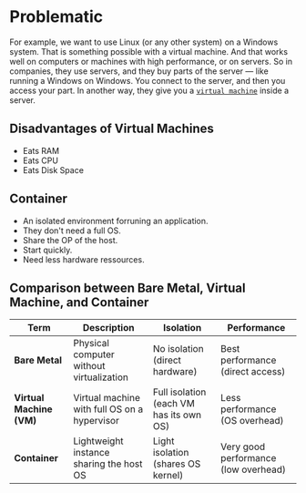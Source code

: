 # Problematic

For example, we want to use Linux (or any other system) on a Windows system. That is something possible with a virtual machine. And that works well on computers or machines with high performance, or on servers.
So in companies, they use servers, and they buy parts of the server — like running a Windows on Windows. You connect to the server, and then you access your part.
In another way, they give you a [`virtual machine`](./virtual-machine.md) inside a server.

## Disadvantages of Virtual Machines
- Eats RAM
- Eats CPU
- Eats Disk Space

## Container 

- An isolated environment forruning an application.
- They don't need a full OS.
- Share the OP of the host.
- Start quickly.
- Need less hardware ressources.

## Comparison between Bare Metal, Virtual Machine, and Container

| Term                     | Description                                  | Isolation                               | Performance                          | 
| ------------------------ | -------------------------------------------- | --------------------------------------- | ------------------------------------ | 
| **Bare Metal**           | Physical computer without virtualization     | No isolation (direct hardware)          | Best performance (direct access)     |
| **Virtual Machine (VM)** | Virtual machine with full OS on a hypervisor | Full isolation (each VM has its own OS) | Less performance (OS overhead)       | 
| **Container**            | Lightweight instance sharing the host OS     | Light isolation (shares OS kernel)      | Very good performance (low overhead) | 
